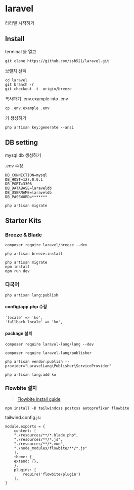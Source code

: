 # laravel
 라라벨 시작하기

## Install

terminal 을 열고
```
git clone https://github.com/ssh521/laravel.git
```

브랜치 선택
```
cd laravel
git branch -r
git checkout -t  origin/breeze
```

복사하기 .env.example into .env
```
cp .env.example .env
```

키 생성하기
```
php artisan key:generate --ansi
```

## DB setting

mysql db 생성하기  
  
.env 수정

    DB_CONNECTION=mysql
    DB_HOST=127.0.0.1
    DB_PORT=3306
    DB_DATABASE=laraveldb
    DB_USERNAME=laraveldb
    DB_PASSWORD=*******

```
php artisan migrate
```

## Starter Kits

### Breeze & Blade
```
composer require laravel/breeze --dev
```
```
php artisan breeze:install
```
```
php artisan migrate
npm install
npm run dev
```


### 다국어
```
php artisan lang:publish
```

#### config/app.php 수정
    'locale' => 'ko',
    'fallback_locale' => 'ko',


#### package 설치
```
composer require laravel-lang/lang --dev
```
```
composer require laravel-lang/publisher
```
```
php artisan vendor:publish --provider="LaravelLang\Publisher\ServiceProvider"
```
```
php artisan lang:add ko
```

### Flowbite 설치
> [Flowbite install guide](https://flowbite.com/docs/getting-started/laravel/)

```
npm install -D tailwindcss postcss autoprefixer flowbite
```

tailwind.config.js:

    module.exports = {
        content: [
        "./resources/**/*.blade.php",
        "./resources/**/*.js",
        "./resources/**/*.vue",
        "./node_modules/flowbite/**/*.js"
        ],
        theme: {
        extend: {},
        },
        plugins: [
            require('flowbite/plugin')
        ],
    }